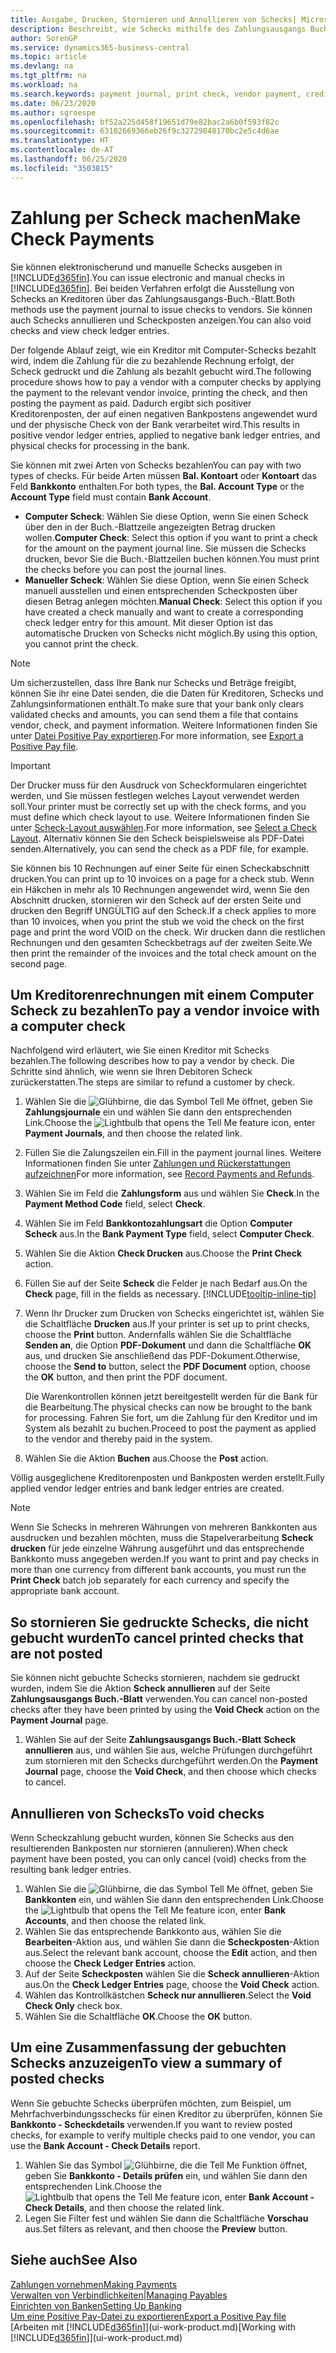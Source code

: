 ```yaml
---
title: Ausgabe, Drucken, Stornieren und Annullieren von Schecks| Microsoft Docs
description: Beschreibt, wie Schecks mithilfe des Zahlungsausgangs Buch.-Blattes, ausgegeben, gedruckt oder annulliert werden oder wie Check-Sachposteneinträge in Business Central angezeigt werden.
author: SorenGP
ms.service: dynamics365-business-central
ms.topic: article
ms.devlang: na
ms.tgt_pltfrm: na
ms.workload: na
ms.search.keywords: payment journal, print check, vendor payment, creditor, debt, balance due, AP
ms.date: 06/23/2020
ms.author: sgroespe
ms.openlocfilehash: bf52a225d458f19651d79e82bac2a6b0f593f82c
ms.sourcegitcommit: 63102669366eb26f9c32729848170bc2e5c4d6ae
ms.translationtype: HT
ms.contentlocale: de-AT
ms.lasthandoff: 06/25/2020
ms.locfileid: "3503815"
---
```

# <a name="make-check-payments"></a><span data-ttu-id="e8df9-103">Zahlung per Scheck machen</span><span class="sxs-lookup"><span data-stu-id="e8df9-103">Make Check Payments</span></span>

<span data-ttu-id="e8df9-104">Sie können elektronischerund und manuelle Schecks ausgeben in [!INCLUDE[d365fin](includes/d365fin_md.md)].</span><span class="sxs-lookup"><span data-stu-id="e8df9-104">You can issue electronic and manual checks in [!INCLUDE[d365fin](includes/d365fin_md.md)].</span></span> <span data-ttu-id="e8df9-105">Bei beiden Verfahren erfolgt die Ausstellung von Schecks an Kreditoren über das Zahlungsausgangs-Buch.-Blatt.</span><span class="sxs-lookup"><span data-stu-id="e8df9-105">Both methods use the payment journal to issue checks to vendors.</span></span> <span data-ttu-id="e8df9-106">Sie können auch Schecks annullieren und Scheckposten anzeigen.</span><span class="sxs-lookup"><span data-stu-id="e8df9-106">You can also void checks and view check ledger entries.</span></span>

<span data-ttu-id="e8df9-107">Der folgende Ablauf zeigt, wie ein Kreditor mit Computer-Schecks bezahlt wird, indem die Zahlung für die zu bezahlende Rechnung erfolgt, der Scheck gedruckt und die Zahlung als bezahlt gebucht wird.</span><span class="sxs-lookup"><span data-stu-id="e8df9-107">The following procedure shows how to pay a vendor with a computer checks by applying the payment to the relevant vendor invoice, printing the check, and then posting the payment as paid.</span></span> <span data-ttu-id="e8df9-108">Dadurch ergibt sich positiver Kreditorenposten, der auf einen negativen Bankpostens angewendet wurd und der physische Check von der Bank verarbeitet wird.</span><span class="sxs-lookup"><span data-stu-id="e8df9-108">This results in positive vendor ledger entries, applied to negative bank ledger entries, and physical checks for processing in the bank.</span></span>

<span data-ttu-id="e8df9-109">Sie können mit zwei Arten von Schecks bezahlen</span><span class="sxs-lookup"><span data-stu-id="e8df9-109">You can pay with two types of checks.</span></span> <span data-ttu-id="e8df9-110">Für beide Arten müssen **Bal. Kontoart** oder **Kontoart** das Feld **Bankkonto** enthalten.</span><span class="sxs-lookup"><span data-stu-id="e8df9-110">For both types, the **Bal. Account Type** or the **Account Type** field must contain **Bank Account**.</span></span>

- <span data-ttu-id="e8df9-111">**Computer Scheck**: Wählen Sie diese Option, wenn Sie einen Scheck über den in der Buch.-Blattzeile angezeigten Betrag drucken wollen.</span><span class="sxs-lookup"><span data-stu-id="e8df9-111">**Computer Check**: Select this option if you want to print a check for the amount on the payment journal line.</span></span> <span data-ttu-id="e8df9-112">Sie müssen die Schecks drucken, bevor Sie die Buch.-Blattzeilen buchen können.</span><span class="sxs-lookup"><span data-stu-id="e8df9-112">You must print the checks before you can post the journal lines.</span></span>
- <span data-ttu-id="e8df9-113">**Manueller Scheck**: Wählen Sie diese Option, wenn Sie einen Scheck manuell ausstellen und einen entsprechenden Scheckposten über diesen Betrag anlegen möchten.</span><span class="sxs-lookup"><span data-stu-id="e8df9-113">**Manual Check**: Select this option if you have created a check manually and want to create a corresponding check ledger entry for this amount.</span></span> <span data-ttu-id="e8df9-114">Mit dieser Option ist das automatische Drucken von Schecks nicht möglich.</span><span class="sxs-lookup"><span data-stu-id="e8df9-114">By using this option, you cannot print the check.</span></span>

> [!NOTE]  
> <span data-ttu-id="e8df9-115">Um sicherzustellen, dass Ihre Bank nur Schecks und Beträge freigibt, können Sie ihr eine Datei senden, die die Daten für Kreditoren, Schecks und Zahlungsinformationen enthält.</span><span class="sxs-lookup"><span data-stu-id="e8df9-115">To make sure that your bank only clears validated checks and amounts, you can send them a file that contains vendor, check, and payment information.</span></span> <span data-ttu-id="e8df9-116">Weitere Informationen finden Sie unter [Datei Positive Pay exportieren](finance-how-positive-pay.md).</span><span class="sxs-lookup"><span data-stu-id="e8df9-116">For more information, see [Export a Positive Pay file](finance-how-positive-pay.md).</span></span>

> [!IMPORTANT]
> <span data-ttu-id="e8df9-117">Der Drucker muss für den Ausdruck von Scheckformularen eingerichtet werden, und Sie müssen festlegen welches Layout verwendet werden soll.</span><span class="sxs-lookup"><span data-stu-id="e8df9-117">Your printer must be correctly set up with the check forms, and you must define which check layout to use.</span></span> <span data-ttu-id="e8df9-118">Weitere Informationen finden Sie unter [Scheck-Layout auswählen](finance-how-define-check-layouts.md).</span><span class="sxs-lookup"><span data-stu-id="e8df9-118">For more information, see [Select a Check Layout](finance-how-define-check-layouts.md).</span></span> <span data-ttu-id="e8df9-119">Alternativ können Sie den Scheck beispielsweise als PDF-Datei senden.</span><span class="sxs-lookup"><span data-stu-id="e8df9-119">Alternatively, you can send the check as a PDF file, for example.</span></span>  

<span data-ttu-id="e8df9-120">Sie können bis 10 Rechnungen auf einer Seite für einen Scheckabschnitt drucken.</span><span class="sxs-lookup"><span data-stu-id="e8df9-120">You can print up to 10 invoices on a page for a check stub.</span></span> <span data-ttu-id="e8df9-121">Wenn ein Häkchen in mehr als 10 Rechnungen angewendet wird, wenn Sie den Abschnitt drucken, stornieren wir den Scheck auf der ersten Seite und drucken den Begriff UNGÜLTIG auf den Scheck.</span><span class="sxs-lookup"><span data-stu-id="e8df9-121">If a check applies to more than 10 invoices, when you print the stub we void the check on the first page and print the word VOID on the check.</span></span> <span data-ttu-id="e8df9-122">Wir drucken dann die restlichen Rechnungen und den gesamten Scheckbetrags auf der zweiten Seite.</span><span class="sxs-lookup"><span data-stu-id="e8df9-122">We then print the remainder of the invoices and the total check amount on the second page.</span></span>

## <a name="to-pay-a-vendor-invoice-with-a-computer-check"></a><span data-ttu-id="e8df9-123">Um Kreditorenrechnungen mit einem Computer Scheck zu bezahlen</span><span class="sxs-lookup"><span data-stu-id="e8df9-123">To pay a vendor invoice with a computer check</span></span>
<span data-ttu-id="e8df9-124">Nachfolgend wird erläutert, wie Sie einen Kreditor mit Schecks bezahlen.</span><span class="sxs-lookup"><span data-stu-id="e8df9-124">The following describes how to pay a vendor by check.</span></span> <span data-ttu-id="e8df9-125">Die Schritte sind ähnlich, wie wenn sie Ihren Debitoren Scheck zurückerstatten.</span><span class="sxs-lookup"><span data-stu-id="e8df9-125">The steps are similar to refund a customer by check.</span></span>

1. <span data-ttu-id="e8df9-126">Wählen Sie die ![Glühbirne, die das Symbol Tell Me öffnet](media/ui-search/search_small.png "Tell Me-Funktion"), geben Sie **Zahlungsjournale** ein und wählen Sie dann den entsprechenden Link.</span><span class="sxs-lookup"><span data-stu-id="e8df9-126">Choose the ![Lightbulb that opens the Tell Me feature](media/ui-search/search_small.png "Tell me what you want to do") icon, enter **Payment Journals**, and then choose the related link.</span></span>
2. <span data-ttu-id="e8df9-127">Füllen Sie die Zalungszeilen ein.</span><span class="sxs-lookup"><span data-stu-id="e8df9-127">Fill in the payment journal lines.</span></span> <span data-ttu-id="e8df9-128">Weitere Informationen finden Sie unter [Zahlungen und Rückerstattungen aufzeichnen](payables-how-post-payments-refunds.md)</span><span class="sxs-lookup"><span data-stu-id="e8df9-128">For more information, see [Record Payments and Refunds](payables-how-post-payments-refunds.md).</span></span>
3. <span data-ttu-id="e8df9-129">Wählen Sie im Feld die **Zahlungsform** aus und wählen Sie **Check**.</span><span class="sxs-lookup"><span data-stu-id="e8df9-129">In the **Payment Method Code** field, select **Check**.</span></span>
4. <span data-ttu-id="e8df9-130">Wählen Sie im Feld **Bankkontozahlungsart** die Option **Computer Scheck** aus.</span><span class="sxs-lookup"><span data-stu-id="e8df9-130">In the **Bank Payment Type** field, select **Computer Check**.</span></span>
5. <span data-ttu-id="e8df9-131">Wählen Sie die Aktion **Check Drucken** aus.</span><span class="sxs-lookup"><span data-stu-id="e8df9-131">Choose the **Print Check** action.</span></span>
6. <span data-ttu-id="e8df9-132">Füllen Sie auf der Seite **Scheck** die Felder je nach Bedarf aus.</span><span class="sxs-lookup"><span data-stu-id="e8df9-132">On the **Check** page, fill in the fields as necessary.</span></span> [!INCLUDE[tooltip-inline-tip](includes/tooltip-inline-tip_md.md)]
7. <span data-ttu-id="e8df9-133">Wenn Ihr Drucker zum Drucken von Schecks eingerichtet ist, wählen Sie die Schaltfläche **Drucken** aus.</span><span class="sxs-lookup"><span data-stu-id="e8df9-133">If your printer is set up to print checks, choose the **Print** button.</span></span> <span data-ttu-id="e8df9-134">Andernfalls wählen Sie die Schaltfläche **Senden an**, die Option **PDF-Dokument** und dann die Schaltfläche **OK** aus, und drucken Sie anschließend das PDF-Dokument.</span><span class="sxs-lookup"><span data-stu-id="e8df9-134">Otherwise, choose the **Send to** button, select the **PDF Document** option, choose the **OK** button, and then print the PDF document.</span></span>

    <span data-ttu-id="e8df9-135">Die Warenkontrollen können jetzt bereitgestellt werden für die Bank für die Bearbeitung.</span><span class="sxs-lookup"><span data-stu-id="e8df9-135">The physical checks can now be brought to the bank for processing.</span></span> <span data-ttu-id="e8df9-136">Fahren Sie fort, um die Zahlung für den Kreditor und im System als bezahlt zu buchen.</span><span class="sxs-lookup"><span data-stu-id="e8df9-136">Proceed to post the payment as applied to the vendor and thereby paid in the system.</span></span>
8. <span data-ttu-id="e8df9-137">Wählen Sie die Aktion **Buchen** aus.</span><span class="sxs-lookup"><span data-stu-id="e8df9-137">Choose the **Post** action.</span></span>

<span data-ttu-id="e8df9-138">Völlig ausgeglichene Kreditorenposten und Bankposten werden erstellt.</span><span class="sxs-lookup"><span data-stu-id="e8df9-138">Fully applied vendor ledger entries and bank ledger entries are created.</span></span>

> [!NOTE]  
> <span data-ttu-id="e8df9-139">Wenn Sie Schecks in mehreren Währungen von mehreren Bankkonten aus ausdrucken und bezahlen möchten, muss die Stapelverarbeitung **Scheck drucken** für jede einzelne Währung ausgeführt und das entsprechende Bankkonto muss angegeben werden.</span><span class="sxs-lookup"><span data-stu-id="e8df9-139">If you want to print and pay checks in more than one currency from different bank accounts, you must run the **Print Check** batch job separately for each currency and specify the appropriate bank account.</span></span>

## <a name="to-cancel-printed-checks-that-are-not-posted"></a><span data-ttu-id="e8df9-140">So stornieren Sie gedruckte Schecks, die nicht gebucht wurden</span><span class="sxs-lookup"><span data-stu-id="e8df9-140">To cancel printed checks that are not posted</span></span>
<span data-ttu-id="e8df9-141">Sie können nicht gebuchte Schecks stornieren, nachdem sie gedruckt wurden, indem Sie die Aktion **Scheck annullieren** auf der Seite **Zahlungsausgangs Buch.-Blatt** verwenden.</span><span class="sxs-lookup"><span data-stu-id="e8df9-141">You can cancel non-posted checks after they have been printed by using the **Void Check** action on the **Payment Journal** page.</span></span>

1. <span data-ttu-id="e8df9-142">Wählen Sie auf der Seite **Zahlungsausgangs Buch.-Blatt** **Scheck annullieren** aus, und wählen Sie aus, welche Prüfungen durchgeführt zum stornieren mit den Schecks durchgeführt werden.</span><span class="sxs-lookup"><span data-stu-id="e8df9-142">On the **Payment Journal** page, choose the **Void Check**, and then choose which checks to cancel.</span></span>

## <a name="to-void-checks"></a><span data-ttu-id="e8df9-143">Annullieren von Schecks</span><span class="sxs-lookup"><span data-stu-id="e8df9-143">To void checks</span></span>
<span data-ttu-id="e8df9-144">Wenn Scheckzahlung gebucht wurden, können Sie Schecks aus den resultierenden Bankposten nur stornieren (annulieren).</span><span class="sxs-lookup"><span data-stu-id="e8df9-144">When check payment have been posted, you can only cancel (void) checks from the resulting bank ledger entries.</span></span>

1. <span data-ttu-id="e8df9-145">Wählen Sie die ![Glühbirne, die das Symbol Tell Me](media/ui-search/search_small.png "Tell Me-Funktion") öffnet, geben Sie **Bankkonten** ein, und wählen Sie dann den entsprechenden Link.</span><span class="sxs-lookup"><span data-stu-id="e8df9-145">Choose the ![Lightbulb that opens the Tell Me feature](media/ui-search/search_small.png "Tell me what you want to do") icon, enter **Bank Accounts**, and then choose the related link.</span></span>
2. <span data-ttu-id="e8df9-146">Wählen Sie das entsprechende Bankkonto aus, wählen Sie die **Bearbeiten**-Aktion aus, und wählen Sie dann die **Scheckposten**-Aktion aus.</span><span class="sxs-lookup"><span data-stu-id="e8df9-146">Select the relevant bank account, choose the **Edit** action, and then choose the **Check Ledger Entries** action.</span></span>
3. <span data-ttu-id="e8df9-147">Auf der Seite **Scheckposten** wählen Sie die **Scheck annullieren**-Aktion aus.</span><span class="sxs-lookup"><span data-stu-id="e8df9-147">On the **Check Ledger Entries** page, choose the **Void Check** action.</span></span>
4. <span data-ttu-id="e8df9-148">Wählen das Kontrollkästchen **Scheck nur annullieren**.</span><span class="sxs-lookup"><span data-stu-id="e8df9-148">Select the **Void Check Only** check box.</span></span>
5. <span data-ttu-id="e8df9-149">Wählen Sie die Schaltfläche **OK**.</span><span class="sxs-lookup"><span data-stu-id="e8df9-149">Choose the **OK** button.</span></span>

## <a name="to-view-a-summary-of-posted-checks"></a><span data-ttu-id="e8df9-150">Um eine Zusammenfassung der gebuchten Schecks anzuzeigen</span><span class="sxs-lookup"><span data-stu-id="e8df9-150">To view a summary of posted checks</span></span>
<span data-ttu-id="e8df9-151">Wenn Sie gebuchte Schecks überprüfen möchten, zum Beispiel, um Mehrfachverbindungsschecks für einen Kreditor zu überprüfen, können Sie **Bankkonto - Scheckdetails** verwenden.</span><span class="sxs-lookup"><span data-stu-id="e8df9-151">If you want to review posted checks, for example to verify multiple checks paid to one vendor, you can use the **Bank Account - Check Details** report.</span></span>
1. <span data-ttu-id="e8df9-152">Wählen Sie das Symbol ![Glühbirne, die die Tell Me Funktion öffnet](media/ui-search/search_small.png "Tell Me-Funktion"), geben Sie **Bankkonto - Details prüfen** ein, und wählen Sie dann den entsprechenden Link.</span><span class="sxs-lookup"><span data-stu-id="e8df9-152">Choose the ![Lightbulb that opens the Tell Me feature](media/ui-search/search_small.png "Tell me what you want to do") icon, enter **Bank Account - Check Details**, and then choose the related link.</span></span>
2. <span data-ttu-id="e8df9-153">Legen Sie Filter fest und wählen Sie dann die Schaltfläche **Vorschau** aus.</span><span class="sxs-lookup"><span data-stu-id="e8df9-153">Set filters as relevant, and then choose the **Preview** button.</span></span>

## <a name="see-also"></a><span data-ttu-id="e8df9-154">Siehe auch</span><span class="sxs-lookup"><span data-stu-id="e8df9-154">See Also</span></span>
[<span data-ttu-id="e8df9-155">Zahlungen vornehmen</span><span class="sxs-lookup"><span data-stu-id="e8df9-155">Making Payments</span></span>](payables-make-payments.md)  
[<span data-ttu-id="e8df9-156">Verwalten von Verbindlichkeiten|</span><span class="sxs-lookup"><span data-stu-id="e8df9-156">Managing Payables</span></span>](payables-manage-payables.md)  
[<span data-ttu-id="e8df9-157">Einrichten von Banken</span><span class="sxs-lookup"><span data-stu-id="e8df9-157">Setting Up Banking</span></span>](bank-setup-banking.md)  
[<span data-ttu-id="e8df9-158">Um eine Positive Pay-Datei zu exportieren</span><span class="sxs-lookup"><span data-stu-id="e8df9-158">Export a Positive Pay file</span></span>](finance-how-positive-pay.md)  
<span data-ttu-id="e8df9-159">[Arbeiten mit [!INCLUDE[d365fin](includes/d365fin_md.md)]](ui-work-product.md)</span><span class="sxs-lookup"><span data-stu-id="e8df9-159">[Working with [!INCLUDE[d365fin](includes/d365fin_md.md)]](ui-work-product.md)</span></span>  
